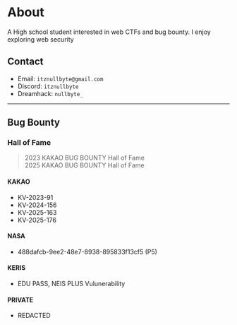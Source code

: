 # About
A High school student interested in web CTFs and bug bounty. I enjoy exploring web security

## Contact

- Email: `itznullbyte@gmail.com`
- Discord: `itznullbyte`
- Dreamhack: `nullbyte_`

---
 
## Bug Bounty
### Hall of Fame
> 2023 KAKAO BUG BOUNTY Hall of Fame  
> 2025 KAKAO BUG BOUNTY Hall of Fame

#### KAKAO
- KV-2023-91
- KV-2024-156
- KV-2025-163
- KV-2025-176

#### NASA
- 488dafcb-9ee2-48e7-8938-895833f13cf5 (P5)

#### KERIS
- EDU PASS, NEIS PLUS Vulunerability

#### PRIVATE
- REDACTED
